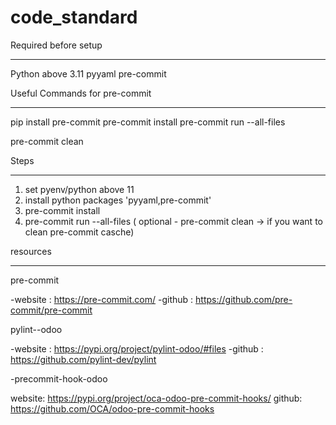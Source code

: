 # code_standard

Required before setup
_____________________

Python above 3.11
pyyaml 
pre-commit



Useful Commands for pre-commit
________________________

pip install pre-commit
pre-commit install
pre-commit run --all-files


pre-commit clean



Steps
____________

1) set pyenv/python above 11
2) install python packages 'pyyaml,pre-commit'
3) pre-commit install
4) pre-commit run --all-files
( optional - pre-commit clean -> if you want to clean pre-commit casche)

resources
______________


pre-commit 

-website : https://pre-commit.com/
-github : https://github.com/pre-commit/pre-commit

pylint--odoo

-website : https://pypi.org/project/pylint-odoo/#files
-github : https://github.com/pylint-dev/pylint

-precommit-hook-odoo

website: https://pypi.org/project/oca-odoo-pre-commit-hooks/
github: https://github.com/OCA/odoo-pre-commit-hooks
